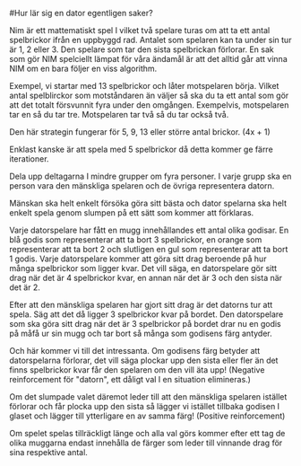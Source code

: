 #Hur lär sig en dator egentligen saker?

Nim är ett mattematiskt spel I vilket två spelare turas om att ta ett antal spelbrickor ifrån en uppbyggd rad. Antalet som spelaren kan ta under sin tur är 1, 2 eller 3. Den spelare som tar den sista spelbrickan förlorar.  En sak som gör NIM spelciellt lämpat för våra ändamål är att det alltid går att vinna NIM om en bara följer en viss algorithm.  

 

Exempel, vi startar med 13 spelbrickor och låter motspelaren börja. Vilket antal spelblirckor som motståndaren än väljer så ska du ta ett antal som gör att det totalt försvunnit fyra under den omgången. Exempelvis, motspelaren tar en så du tar tre. Motspelaren tar två så du tar också två.  

 

Den här strategin fungerar för 5, 9, 13 eller större antal brickor.  (4x + 1) 

 

Enklast kanske är att spela med 5 spelbrickor då detta kommer ge färre iterationer.  

 

Dela upp deltagarna I mindre grupper om fyra personer. I varje grupp ska en person vara den mänskliga spelaren och de övriga representera datorn.  

 

Mänskan ska helt enkelt försöka göra sitt bästa och dator spelarna ska helt enkelt spela genom slumpen på ett sätt som kommer att förklaras.  

 

Varje datorspelare har fått en mugg innehållandes ett antal olika godisar.  En blå godis som representerar att ta bort 3 spelbrickor, en orange som representerar att ta bort 2 och slutligen en gul som representerar att ta bort 1 godis. Varje datorspelare kommer att göra sitt drag beroende på hur många spelbrickor som ligger kvar. Det vill säga, en datorspelare gör sitt drag när det är 4 spelbrickor kvar, en annan när det är 3 och den sista när det är 2.  

 

Efter att den mänskliga spelaren har gjort sitt drag är det datorns tur att spela.  Säg att det då ligger 3 spelbrickor kvar på bordet. Den datorspelare som ska göra sitt drag när det är 3 spelbrickor på bordet drar nu en godis på måfå ur sin mugg och tar bort så många som godisens färg antyder. 

 

Och här kommer vi till det intressanta. Om godisens färg betyder att datorspelarna förlorar, det vill säga plockar upp den sista eller fler än det finns spelbrickor kvar får den spelaren om den vill äta upp! (Negative reinforcement för "datorn", ett dåligt val I en situation elimineras.) 

 

Om det slumpade valet däremot leder till att den mänskliga spelaren istället förlorar och får plocka upp den sista så lägger vi istället tillbaka godisen I glaset och lägger till ytterligare en av samma färg! (Positive reinforcement) 

 

Om spelet spelas tillräckligt länge och alla val görs kommer efter ett tag de olika muggarna endast innehålla de färger som leder till vinnande drag för sina respektive antal.  

 
